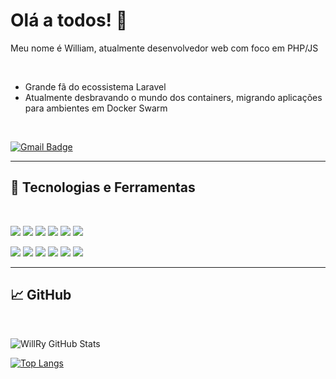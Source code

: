 # Olá a todos! 👋

Meu nome é William, atualmente desenvolvedor web com foco em PHP/JS

<br>

* Grande fã do ecossistema Laravel
* Atualmente desbravando o mundo dos containers, migrando aplicações para ambientes em Docker Swarm


<br>  

[![Gmail Badge](https://img.shields.io/badge/-wiribasczky@gmail.com-c14438?style=flat-square&logo=Gmail&logoColor=white&link=mailto:wiribasczky@gmail.com)](mailto:wiribasczky@gmail.com)
<br>

---- 

## 🔧 Tecnologias e Ferramentas

<br>

![](https://img.shields.io/badge/Code-PHP-informational?style=for-the-badge&logo=php&color=8892BF&logoColor=8892BF)
![](https://img.shields.io/badge/Code-Laravel-informational?style=for-the-badge&logo=laravel&color=FF2D20&logoColor=FF2D20)
![](https://img.shields.io/badge/Code-Lumen-informational?style=for-the-badge&logo=lumen&color=E74430&logoColor=E74430)
![](https://img.shields.io/badge/Code-CodeIgniter-informational?style=for-the-badge&logo=codeigniter&color=EF4223&logoColor=EF4223)
![](https://img.shields.io/badge/Code-JavaScript-informational?style=for-the-badge&logo=javascript&color=f7df1e&logoColor=f7df1e)
![](https://img.shields.io/badge/Code-Vue-informational?style=for-the-badge&logo=vuedotjs&color=4FC08D&logoColor=4FC08D)

![](https://img.shields.io/badge/Tools-Nginx-informational?style=for-the-badge&logo=nginx&color=269539&logoColor=269539)
![](https://img.shields.io/badge/Tools-Apache-informational?style=for-the-badge&logo=apache&color=D22128&logoColor=D22128)
![](https://img.shields.io/badge/Tools-Docker-informational?style=for-the-badge&logo=docker&color=2496ed&logoColor=2496ed)
![](https://img.shields.io/badge/Tools-RabbitMQ-informational?style=for-the-badge&logo=rabbitmq&color=FF6600&logoColor=FF6600)
![](https://img.shields.io/badge/Tools-MySQL-informational?style=for-the-badge&logo=mysql&color=4479A1&logoColor=4479A1)
![](https://img.shields.io/badge/OS-Linux-informational?style=for-the-badge&logo=linux&color=fcc624&logoColor=fcc624)

----

## &#x1f4c8; GitHub

<br>


![WillRy GitHub Stats](https://github-readme-stats.vercel.app/api?username=willry&show_icons=true&count_private=true)

[![Top Langs](https://github-readme-stats.vercel.app/api/top-langs/?username=willry&hide=Visual%20Basic,Dart,html,Blade,SCSS,PLSQL,Shell,Hack,%20Makefile&layout=compact&langs_count=4)](https://github.com/willry/github-readme-stats)
